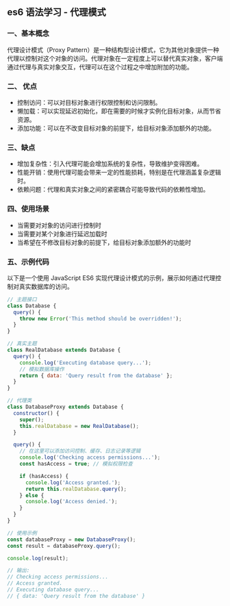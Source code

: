 ## es6 语法学习 - 代理模式

### 一、基本概念

代理设计模式（Proxy Pattern）是一种结构型设计模式，它为其他对象提供一种代理以控制对这个对象的访问。代理对象在一定程度上可以替代真实对象，客户端通过代理与真实对象交互，代理可以在这个过程之中增加附加的功能。

### 二、 优点

- 控制访问：可以对目标对象进行权限控制和访问限制。
- 懒加载：可以实现延迟初始化，即在需要的时候才实例化目标对象，从而节省资源。
- 添加功能：可以在不改变目标对象的前提下，给目标对象添加额外的功能。

### 三、缺点

- 增加复杂性：引入代理可能会增加系统的复杂性，导致维护变得困难。
- 性能开销：使用代理可能会带来一定的性能损耗，特别是在代理涵盖复杂逻辑时。
- 依赖问题：代理和真实对象之间的紧密耦合可能导致代码的依赖性增加。

### 四、使用场景

- 当需要对对象的访问进行控制时
- 当需要对某个对象进行延迟加载时
- 当希望在不修改目标对象的前提下，给目标对象添加额外的功能时

### 五、示例代码

以下是一个使用 JavaScript ES6 实现代理设计模式的示例，展示如何通过代理控制对真实数据库的访问。

```javascript
// 主题接口
class Database {
  query() {
    throw new Error('This method should be overridden!');
  }
}

// 真实主题
class RealDatabase extends Database {
  query() {
    console.log('Executing database query...');
    // 模拟数据库操作
    return { data: 'Query result from the database' };
  }
}

// 代理类
class DatabaseProxy extends Database {
  constructor() {
    super();
    this.realDatabase = new RealDatabase();
  }

  query() {
    // 在这里可以添加访问控制、缓存、日志记录等逻辑
    console.log('Checking access permissions...');
    const hasAccess = true; // 模拟权限检查

    if (hasAccess) {
      console.log('Access granted.');
      return this.realDatabase.query();
    } else {
      console.log('Access denied.');
    }
  }
}

// 使用示例
const databaseProxy = new DatabaseProxy();
const result = databaseProxy.query();

console.log(result);

// 输出:
// Checking access permissions...
// Access granted.
// Executing database query...
// { data: 'Query result from the database' }
```
